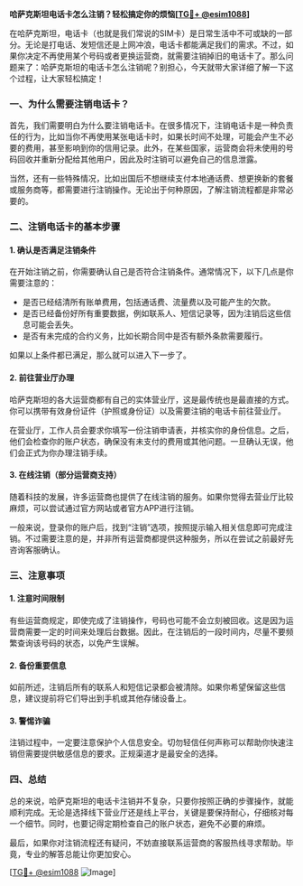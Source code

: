 **哈萨克斯坦电话卡怎么注销？轻松搞定你的烦恼[[TG💪+ @esim1088](https://t.me/s/esim1088)]**

在哈萨克斯坦，电话卡（也就是我们常说的SIM卡）是日常生活中不可或缺的一部分。无论是打电话、发短信还是上网冲浪，电话卡都能满足我们的需求。不过，如果你决定不再使用某个号码或者更换运营商，就需要注销掉旧的电话卡了。那么问题来了：哈萨克斯坦的电话卡怎么注销呢？别担心，今天就带大家详细了解一下这个过程，让大家轻松搞定！

### 一、为什么需要注销电话卡？

首先，我们需要明白为什么要注销电话卡。在很多情况下，注销电话卡是一种负责任的行为，比如当你不再使用某张电话卡时，如果长时间不处理，可能会产生不必要的费用，甚至影响到你的信用记录。此外，在某些国家，运营商会将未使用的号码回收并重新分配给其他用户，因此及时注销可以避免自己的信息泄露。

当然，还有一些特殊情况，比如出国后不想继续支付本地通话费、想更换新的套餐或服务商等，都需要进行注销操作。无论出于何种原因，了解注销流程都是非常必要的。

### 二、注销电话卡的基本步骤

#### 1. 确认是否满足注销条件
在开始注销之前，你需要确认自己是否符合注销条件。通常情况下，以下几点是你需要注意的：
- 是否已经结清所有账单费用，包括通话费、流量费以及可能产生的欠款。
- 是否已经备份好所有重要数据，例如联系人、短信记录等，因为注销后这些信息可能会丢失。
- 是否有未完成的合约义务，比如长期合同中是否有额外条款需要履行。

如果以上条件都已满足，那么就可以进入下一步了。

#### 2. 前往营业厅办理
哈萨克斯坦的各大运营商都有自己的实体营业厅，这是最传统也是最直接的方式。你可以携带有效身份证件（护照或身份证）以及需要注销的电话卡前往营业厅。

在营业厅，工作人员会要求你填写一份注销申请表，并核实你的身份信息。之后，他们会检查你的账户状态，确保没有未支付的费用或其他问题。一旦确认无误，他们会正式为你办理注销手续。

#### 3. 在线注销（部分运营商支持）
随着科技的发展，许多运营商也提供了在线注销的服务。如果你觉得去营业厅比较麻烦，可以尝试通过官方网站或者官方APP进行注销。

一般来说，登录你的账户后，找到“注销”选项，按照提示输入相关信息即可完成注销。不过需要注意的是，并非所有运营商都提供这种服务，所以在尝试之前最好先咨询客服确认。

### 三、注意事项

#### 1. 注意时间限制
有些运营商规定，即使完成了注销操作，号码也可能不会立刻被回收。这是因为运营商需要一定的时间来处理后台数据。因此，在注销后的一段时间内，尽量不要频繁查询该号码的状态，以免产生误解。

#### 2. 备份重要信息
如前所述，注销后所有的联系人和短信记录都会被清除。如果你希望保留这些信息，建议提前将它们导出到手机或其他存储设备上。

#### 3. 警惕诈骗
注销过程中，一定要注意保护个人信息安全。切勿轻信任何声称可以帮助你快速注销但需要提供敏感信息的要求。正规渠道才是最安全的选择。

### 四、总结

总的来说，哈萨克斯坦的电话卡注销并不复杂，只要你按照正确的步骤操作，就能顺利完成。无论是选择线下营业厅还是线上平台，关键是要保持耐心，仔细核对每一个细节。同时，也要记得定期检查自己的账户状态，避免不必要的麻烦。

最后，如果你对注销流程还有疑问，不妨直接联系运营商的客服热线寻求帮助。毕竟，专业的解答总能让你更加安心。

[[TG💪+ @esim1088](https://t.me/s/esim1088) ![Image](https://i.postimg.cc/4NQfJmqS/Snipaste-2025-05-13-00-14-12.png)]